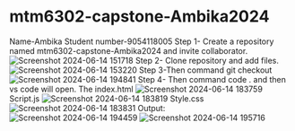 # mtm6302-capstone-Ambika2024
Name-Ambika
Student number-9054118005
Step 1- Create a repository named mtm6302-capstone-Ambika2024 and invite collaborator.
![Screenshot 2024-06-14 151718](https://github.com/Ambika2024/mtm6302-capstone-Ambika2024/assets/145181223/0752a7c1-361e-4fc5-86ca-5c9987011529)
Step 2- Clone repository and add files.
![Screenshot 2024-06-14 153220](https://github.com/Ambika2024/mtm6302-capstone-Ambika2024/assets/145181223/56d6309c-ced9-48e9-85ff-d5dcebe68a73)
Step 3-Then command git checkout 
![Screenshot 2024-06-14 194841](https://github.com/Ambika2024/mtm6302-capstone-Ambika2024/assets/145181223/b6ddc5b8-9ab8-4dce-8597-f2c6a99d3a75)
Step 4- Then command code . and then vs code will open. 
The index.html
![Screenshot 2024-06-14 183759](https://github.com/Ambika2024/mtm6302-capstone-Ambika2024/assets/145181223/af49bf7a-9bd2-4e67-bca0-27b482b63ec7)
Script.js
![Screenshot 2024-06-14 183819](https://github.com/Ambika2024/mtm6302-capstone-Ambika2024/assets/145181223/7d4ca081-7ee4-43b0-a784-442a5b13d9bc)
Style.css
![Screenshot 2024-06-14 183831](https://github.com/Ambika2024/mtm6302-capstone-Ambika2024/assets/145181223/a2139e1f-bbcc-43a7-93c3-e82ba34b4d82)
Output:
![Screenshot 2024-06-14 194459](https://github.com/Ambika2024/mtm6302-capstone-Ambika2024/assets/145181223/a463a20e-027d-48b7-abf9-61c60512d352)
![Screenshot 2024-06-14 195716](https://github.com/Ambika2024/mtm6302-capstone-Ambika2024/assets/145181223/541b1bd2-f85e-4007-809d-0528002b286b)






